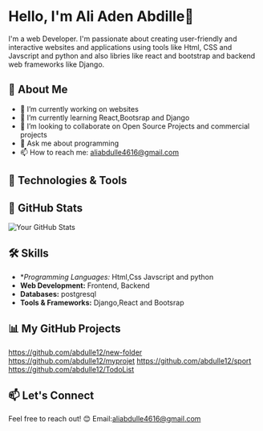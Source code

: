 

# Hello, I'm Ali Aden Abdille👋



I'm a web Developer. I'm passionate about creating user-friendly and interactive  websites and applications using tools like Html, CSS and Javscript and python and also 
libries like react and bootstrap and backend web frameworks like Django.

## 🚀 About Me

- 🔭 I’m currently working on websites
- 🌱 I’m currently learning React,Bootsrap and Django
- 👯 I’m looking to collaborate on Open Source Projects and commercial projects
- 💬 Ask me about programming
- 📫 How to reach me: aliabdulle4616@gmail.com

## 🔧 Technologies & Tools


## 🌱 GitHub Stats

![Your GitHub Stats](https://github-readme-stats.vercel.app/api?username=your-username&show_icons=true&count_private=true&hide=contribs,prs)

## 🛠️ Skills

- **Programming Languages:* Html,Css Javscript and python
- **Web Development:** Frontend, Backend
- **Databases:** postgresql
- **Tools & Frameworks:** Django,React and Bootsrap

## 📊 My GitHub Projects
https://github.com/abdulle12/new-folder 
https://github.com/abdulle12/myprojet
https://github.com/abdulle12/sport
https://github.com/abdulle12/TodoList






## 📫 Let's Connect



Feel free to reach out! 😊
Email:aliabdulle4616@gmail.com

